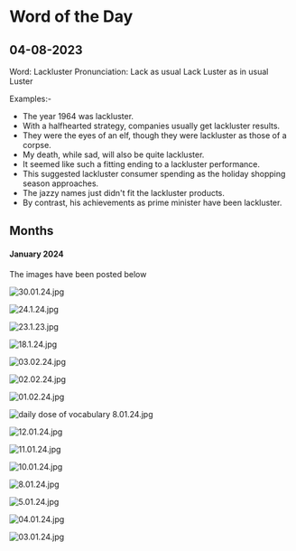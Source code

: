 # Word of the Day

## 04-08-2023

Word: Lackluster Pronunciation: Lack as usual Lack Luster as in usual Luster

Examples:-

* The year 1964 was lackluster.
* With a halfhearted strategy, companies usually get lackluster results.
* They were the eyes of an elf, though they were lackluster as those of a corpse.
* My death, while sad, will also be quite lackluster.
* It seemed like such a fitting ending to a lackluster performance.
* This suggested lackluster consumer spending as the holiday shopping season approaches.
* The jazzy names just didn't fit the lackluster products.
* By contrast, his achievements as prime minister have been lackluster.

## Months

#### January 2024

The images have been posted below

![30.01.24.jpg](https://res.craft.do/user/full/34ae8ebc-d508-7305-20e2-17e06364862c/doc/3491F8B8-527B-4029-A8C5-FBF1AF7CCE2D/901ce88c-f1e1-42e1-8555-87609b2ce1e2)

![24.1.24.jpg](https://res.craft.do/user/full/34ae8ebc-d508-7305-20e2-17e06364862c/doc/3491F8B8-527B-4029-A8C5-FBF1AF7CCE2D/548c9500-dff8-4043-8229-2bf51b38a3c8)

![23.1.23.jpg](https://res.craft.do/user/full/34ae8ebc-d508-7305-20e2-17e06364862c/doc/3491F8B8-527B-4029-A8C5-FBF1AF7CCE2D/0fd77c57-410d-46e3-813b-f4d792b42e96)

![18.1.24.jpg](https://res.craft.do/user/full/34ae8ebc-d508-7305-20e2-17e06364862c/doc/3491F8B8-527B-4029-A8C5-FBF1AF7CCE2D/ece81a6a-33fc-4994-9ec4-1edab7ed80bd)

![03.02.24.jpg](https://res.craft.do/user/full/34ae8ebc-d508-7305-20e2-17e06364862c/doc/3491F8B8-527B-4029-A8C5-FBF1AF7CCE2D/d3fdcb08-81e7-416d-ae94-c258bb8554a2)

![02.02.24.jpg](https://res.craft.do/user/full/34ae8ebc-d508-7305-20e2-17e06364862c/doc/3491F8B8-527B-4029-A8C5-FBF1AF7CCE2D/4459d987-cc29-440d-8453-d214b5e8f7fc)

![01.02.24.jpg](https://res.craft.do/user/full/34ae8ebc-d508-7305-20e2-17e06364862c/doc/3491F8B8-527B-4029-A8C5-FBF1AF7CCE2D/0a54cd0e-aa10-48db-b14d-f5ce4c850500)

![daily dose of vocabulary 8.01.24.jpg](https://res.craft.do/user/full/34ae8ebc-d508-7305-20e2-17e06364862c/doc/3491F8B8-527B-4029-A8C5-FBF1AF7CCE2D/ef1a6df0-1d75-4c9a-879b-6c14d3afa510)

![12.01.24.jpg](https://res.craft.do/user/full/34ae8ebc-d508-7305-20e2-17e06364862c/doc/3491F8B8-527B-4029-A8C5-FBF1AF7CCE2D/3937b864-6250-479b-8960-57fd292a9c99)

![11.01.24.jpg](https://res.craft.do/user/full/34ae8ebc-d508-7305-20e2-17e06364862c/doc/3491F8B8-527B-4029-A8C5-FBF1AF7CCE2D/b4008877-6066-42aa-b372-7edb11116197)

![10.01.24.jpg](https://res.craft.do/user/full/34ae8ebc-d508-7305-20e2-17e06364862c/doc/3491F8B8-527B-4029-A8C5-FBF1AF7CCE2D/1f4cbdfe-66ec-4327-b0e1-7115a9a2d6e2)

![8.01.24.jpg](https://res.craft.do/user/full/34ae8ebc-d508-7305-20e2-17e06364862c/doc/3491F8B8-527B-4029-A8C5-FBF1AF7CCE2D/4771006a-2a13-4207-855b-5fdfbfd2a99a)

![5.01.24.jpg](https://res.craft.do/user/full/34ae8ebc-d508-7305-20e2-17e06364862c/doc/3491F8B8-527B-4029-A8C5-FBF1AF7CCE2D/ed994650-5074-4cc5-a928-1136a0420fc8)

![04.01.24.jpg](https://res.craft.do/user/full/34ae8ebc-d508-7305-20e2-17e06364862c/doc/3491F8B8-527B-4029-A8C5-FBF1AF7CCE2D/359a0449-d00d-412d-aa8e-f0c122a084d0)

![03.01.24.jpg](https://res.craft.do/user/full/34ae8ebc-d508-7305-20e2-17e06364862c/doc/3491F8B8-527B-4029-A8C5-FBF1AF7CCE2D/11cb4e64-df58-4051-af1b-57e44dd439bb)
